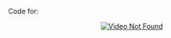 Code for: <div align="center"><a href="https://www.youtube.com/watch?v=z-vQQ3blfU4"><img src="https://img.youtube.com/vi/z-vQQ3blfU4/0.jpg" alt="Video Not Found"></a></div> 
